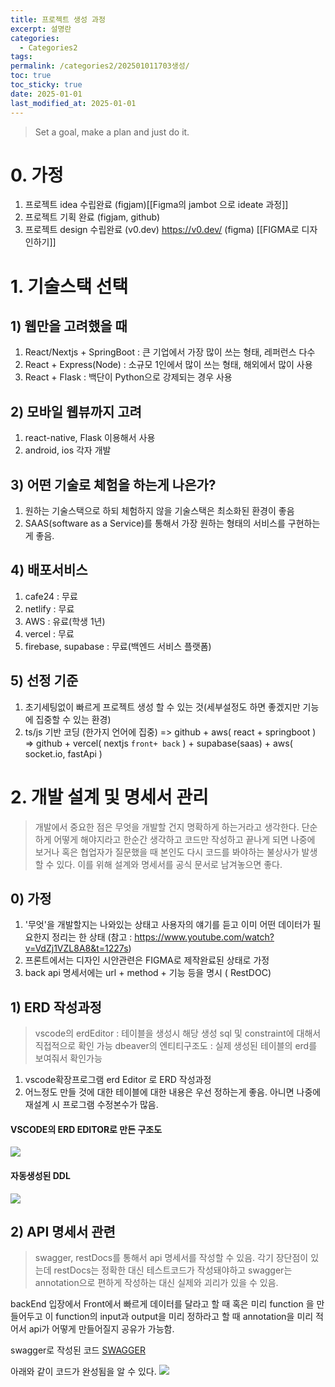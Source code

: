 ```yaml
---
title: 프로젝트 생성 과정
excerpt: 설명란
categories:
  - Categories2
tags: 
permalink: /categories2/202501011703생성/
toc: true
toc_sticky: true
date: 2025-01-01
last_modified_at: 2025-01-01
---
```

> Set a goal, make a plan and just do it.

# 0. 가정
1. 프로젝트 idea 수립완료 (figjam)[[Figma의 jambot 으로 ideate 과정]]
2. 프로젝트 기획 완료 (figjam,  github) 
3. 프로젝트 design 수립완료 (v0.dev) https://v0.dev/    (figma) [[FIGMA로 디자인하기]]

# 1. 기술스택 선택
## 1) 웹만을 고려했을 때
1. React/Nextjs + SpringBoot : 큰 기업에서 가장 많이 쓰는 형태, 레퍼런스 다수
2. React + Express(Node) : 소규모 1인에서 많이 쓰는 형태, 해외에서 많이 사용
3. React + Flask : 백단이 Python으로 강제되는 경우 사용

## 2) 모바일 웹뷰까지 고려
1. react-native, Flask 이용해서 사용
2. android, ios 각자 개발

## 3) 어떤 기술로 체험을 하는게 나은가?
1. 원하는 기술스택으로 하되 체험하지 않을 기술스택은 최소화된 환경이 좋음
2. SAAS(software as a Service)를 통해서 가장 원하는 형태의 서비스를 구현하는게 좋음.

## 4) 배포서비스
1. cafe24 : 무료
2. netlify : 무료
3. AWS : 유료(학생 1년)
4. vercel : 무료
5. firebase, supabase : 무료(백엔드 서비스 플랫폼)

## 5) 선정 기준
1. 초기세팅없이 빠르게 프로젝트 생성 할 수 있는 것(세부설정도 하면 좋겠지만 기능에 집중할 수 있는 환경)
2. ts/js 기반 코딩 (한가지 언어에 집중)
=> github + aws( react + springboot )
=> github + vercel( nextjs `front+ back` )  + supabase(saas) + aws( socket.io, fastApi )   

# 2. 개발 설계 및 명세서 관리
>  개발에서 중요한 점은 무엇을 개발할 건지 명확하게 하는거라고 생각한다. 단순하게 어떻게 해야지라고 한순간 생각하고 코드만 작성하고 끝나게 되면 나중에 보거나 혹은 협업자가 질문했을 때 본인도 다시 코드를 봐야하는 불상사가 발생할 수 있다. 이를 위해 설계와 명세서를 공식 문서로 남겨놓으면 좋다.
## 0) 가정
1. '무엇'을 개발할지는 나와있는 상태고 사용자의 얘기를 듣고 이미 어떤 데이터가 필요한지 정리는 한 상태 (참고 : https://www.youtube.com/watch?v=VdZj1VZL8A8&t=1227s)
2. 프론트에서는 디자인 시안관련은 FIGMA로 제작완료된 상태로 가정
3. back api 명세서에는 url + method + 기능 등을 명시 (  RestDOC)

## 1) ERD 작성과정
> vscode의 erdEditor : 테이블을 생성시 해당 생성 sql 및 constraint에 대해서 직접적으로 확인 가능
> dbeaver의 엔티티구조도 : 실제 생성된 테이블의 erd를 보여줘서 확인가능
1. vscode확장프로그램 erd Editor 로 ERD 작성과정
2. 어느정도 만들 것에 대한 테이블에 대한 내용은 우선 정하는게 좋음. 아니면 나중에 재설계 시 프로그램 수정본수가 많음.



#### VSCODE의 ERD EDITOR로 만든 구조도
![](_md파일/Pasted%20image%2020250105155516.png)

#### 자동생성된 DDL
![](_md파일/Pasted%20image%2020250105155542.png)

## 2) API 명세서 관련
> swagger, restDocs를 통해서 api 명세서를 작성할 수 있음. 각기 장단점이 있는데 restDocs는 정확한 대신 테스트코드가 작성돼야하고 swagger는 annotation으로 편하게 작성하는 대신 실제와 괴리가 있을 수 있음.

backEnd 입장에서 Front에서 빠르게 데이터를 달라고 할 때 혹은 미리 function 을 만들어두고 이 function의 input과 output을 미리 정하라고 할 때 annotation을 미리 적어서 api가 어떻게 만들어질지 공유가 가능함.

swagger로 작성된 코드 [SWAGGER](_github_open/Back/SWAGGER.md)

아래와 같이 코드가 완성됨을 알 수 있다.
![](_md파일/Pasted%20image%2020250105161214.png)

